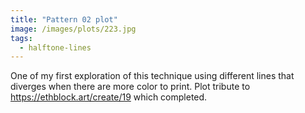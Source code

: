 ```yaml
---
title: "Pattern 02 plot"
image: /images/plots/223.jpg
tags:
  - halftone-lines
---
```


One of my first exploration of this technique using different lines that diverges when there are more color to print.
Plot tribute to https://ethblock.art/create/19 which completed.
